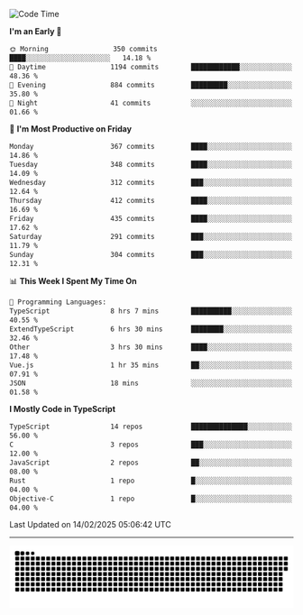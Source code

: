 <!--
<picture>
  <source
    srcset="https://github-readme-stats.vercel.app/api?username=kevinxft&show_icons=true&theme=dark"
    media="(prefers-color-scheme: dark)"
  />
  <source
    srcset="https://github-readme-stats.vercel.app/api?username=kevinxft&show_icons=true"
    media="(prefers-color-scheme: light), (prefers-color-scheme: no-preference)"
  />
  <img src="https://github-readme-stats.vercel.app/api?username=kevinxft&show_icons=true" />
</picture>
-->

<!--START_SECTION:waka-->
![Code Time](http://img.shields.io/badge/Code%20Time-3%2C087%20hrs%2027%20mins-blue)

**I'm an Early 🐤** 

```text
🌞 Morning                350 commits         ████░░░░░░░░░░░░░░░░░░░░░   14.18 % 
🌆 Daytime                1194 commits        ████████████░░░░░░░░░░░░░   48.36 % 
🌃 Evening                884 commits         █████████░░░░░░░░░░░░░░░░   35.80 % 
🌙 Night                  41 commits          ░░░░░░░░░░░░░░░░░░░░░░░░░   01.66 % 
```
📅 **I'm Most Productive on Friday** 

```text
Monday                   367 commits         ████░░░░░░░░░░░░░░░░░░░░░   14.86 % 
Tuesday                  348 commits         ████░░░░░░░░░░░░░░░░░░░░░   14.09 % 
Wednesday                312 commits         ███░░░░░░░░░░░░░░░░░░░░░░   12.64 % 
Thursday                 412 commits         ████░░░░░░░░░░░░░░░░░░░░░   16.69 % 
Friday                   435 commits         ████░░░░░░░░░░░░░░░░░░░░░   17.62 % 
Saturday                 291 commits         ███░░░░░░░░░░░░░░░░░░░░░░   11.79 % 
Sunday                   304 commits         ███░░░░░░░░░░░░░░░░░░░░░░   12.31 % 
```


📊 **This Week I Spent My Time On** 

```text
💬 Programming Languages: 
TypeScript               8 hrs 7 mins        ██████████░░░░░░░░░░░░░░░   40.55 % 
ExtendTypeScript         6 hrs 30 mins       ████████░░░░░░░░░░░░░░░░░   32.46 % 
Other                    3 hrs 30 mins       ████░░░░░░░░░░░░░░░░░░░░░   17.48 % 
Vue.js                   1 hr 35 mins        ██░░░░░░░░░░░░░░░░░░░░░░░   07.91 % 
JSON                     18 mins             ░░░░░░░░░░░░░░░░░░░░░░░░░   01.58 % 
```

**I Mostly Code in TypeScript** 

```text
TypeScript               14 repos            ██████████████░░░░░░░░░░░   56.00 % 
C                        3 repos             ███░░░░░░░░░░░░░░░░░░░░░░   12.00 % 
JavaScript               2 repos             ██░░░░░░░░░░░░░░░░░░░░░░░   08.00 % 
Rust                     1 repo              █░░░░░░░░░░░░░░░░░░░░░░░░   04.00 % 
Objective-C              1 repo              █░░░░░░░░░░░░░░░░░░░░░░░░   04.00 % 
```




 Last Updated on 14/02/2025 05:06:42 UTC
<!--END_SECTION:waka-->

---

<picture>
  <source media="(prefers-color-scheme: dark)" srcset="https://raw.githubusercontent.com/kevinxft/kevinxft/output/github-contribution-grid-snake-dark.svg">
  <source media="(prefers-color-scheme: light)" srcset="https://raw.githubusercontent.com/kevinxft/kevinxft/output/github-contribution-grid-snake.svg">
  <img alt="github contribution grid snake animation" src="https://raw.githubusercontent.com/kevinxft/kevinxft/output/github-contribution-grid-snake.svg">
</picture>
